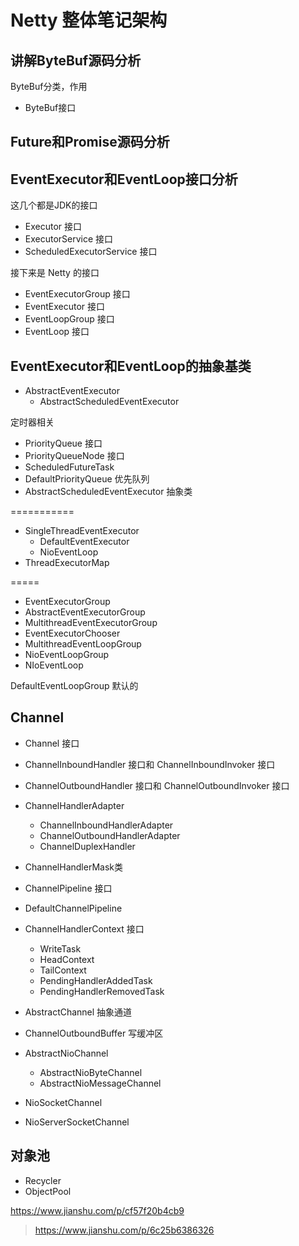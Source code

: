 # Netty 整体笔记架构
## 讲解ByteBuf源码分析
ByteBuf分类，作用

- ByteBuf接口


## Future和Promise源码分析

## EventExecutor和EventLoop接口分析

这几个都是JDK的接口
- Executor 接口
- ExecutorService  接口
- ScheduledExecutorService 接口

接下来是 Netty 的接口
- EventExecutorGroup 接口
- EventExecutor 接口
- EventLoopGroup 接口
- EventLoop 接口
   
## EventExecutor和EventLoop的抽象基类 
- AbstractEventExecutor
    - AbstractScheduledEventExecutor
  
定时器相关

- PriorityQueue 接口
- PriorityQueueNode 接口
- ScheduledFutureTask
- DefaultPriorityQueue 优先队列
- AbstractScheduledEventExecutor 抽象类

===========

- SingleThreadEventExecutor
    - DefaultEventExecutor
    - NioEventLoop
- ThreadExecutorMap

=====
- EventExecutorGroup
- AbstractEventExecutorGroup
- MultithreadEventExecutorGroup
- EventExecutorChooser
- MultithreadEventLoopGroup
- NioEventLoopGroup
- NIoEventLoop

DefaultEventLoopGroup 默认的

## Channel
- Channel 接口
- ChannelInboundHandler 接口和 ChannelInboundInvoker 接口
- ChannelOutboundHandler 接口和 ChannelOutboundInvoker 接口
- ChannelHandlerAdapter
    - ChannelInboundHandlerAdapter
    - ChannelOutboundHandlerAdapter
    - ChannelDuplexHandler
- ChannelHandlerMask类

- ChannelPipeline 接口
- DefaultChannelPipeline
- ChannelHandlerContext 接口
  - WriteTask
  - HeadContext
  - TailContext
  - PendingHandlerAddedTask
  - PendingHandlerRemovedTask
  
- AbstractChannel 抽象通道
- ChannelOutboundBuffer 写缓冲区
- AbstractNioChannel
  - AbstractNioByteChannel
  - AbstractNioMessageChannel

- NioSocketChannel
- NioServerSocketChannel

## 对象池
- Recycler
- ObjectPool




https://www.jianshu.com/p/cf57f20b4cb9
> https://www.jianshu.com/p/6c25b6386326